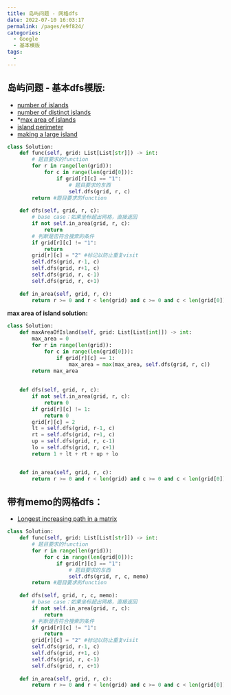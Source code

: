 ```yaml
---
title: 岛屿问题 - 网格dfs
date: 2022-07-10 16:03:17
permalink: /pages/e9f824/
categories:
  - Google
  - 基本模版
tags:
  - 
---
```

## 岛屿问题 - 基本dfs模版:
- [number of islands](https://emmableu.github.io/blog/pages/77d28f/#description)
- [number of distinct islands](https://emmableu.github.io/blog/pages/dd6a57/)
- \*[max area of islands](https://emmableu.github.io/blog/pages/9a6733)
- [island perimeter](https://emmableu.github.io/blog/pages/3ef2f1)
- [making a large island](https://emmableu.github.io/blog/pages/8b95a1)
```python
class Solution:
    def func(self, grid: List[List[str]]) -> int:
        # 题目要求的function
        for r in range(len(grid)):
            for c in range(len(grid[0])):
                if grid[r][c] == "1":
                    # 题目要求的东西
                    self.dfs(grid, r, c)
        return #题目要求的function
        
    def dfs(self, grid, r, c):
        # base case：如果坐标超出网格，直接返回
        if not self.in_area(grid, r, c):
            return
        # 判断是否符合搜索的条件
        if grid[r][c] != "1":
            return 
        grid[r][c] = "2" #标记以防止重复visit
        self.dfs(grid, r-1, c)
        self.dfs(grid, r+1, c)
        self.dfs(grid, r, c-1)
        self.dfs(grid, r, c+1)
        
    def in_area(self, grid, r, c):
        return r >= 0 and r < len(grid) and c >= 0 and c < len(grid[0])
```


**max area of island solution:**
```python
class Solution:
    def maxAreaOfIsland(self, grid: List[List[int]]) -> int:
        max_area = 0
        for r in range(len(grid)):
            for c in range(len(grid[0])):
                if grid[r][c] == 1:
                    max_area = max(max_area, self.dfs(grid, r, c))
        return max_area
        
        
    def dfs(self, grid, r, c):
        if not self.in_area(grid, r, c):
            return 0
        if grid[r][c] != 1:
            return 0
        grid[r][c] = 2
        lt = self.dfs(grid, r-1, c)
        rt = self.dfs(grid, r+1, c)
        up = self.dfs(grid, r, c-1)
        lo = self.dfs(grid, r, c+1)
        return 1 + lt + rt + up + lo


    def in_area(self, grid, r, c):
        return r >= 0 and r < len(grid) and c >= 0 and c < len(grid[0])

```


## 带有memo的网格dfs：
- [Longest increasing path in a matrix](https://emmableu.github.io/blog/pages/d83877/#solution-dfs-memoization)
```python
class Solution:
    def func(self, grid: List[List[str]]) -> int:
        # 题目要求的function
        for r in range(len(grid)):
            for c in range(len(grid[0])):
                if grid[r][c] == "1":
                    # 题目要求的东西
                    self.dfs(grid, r, c, memo)
        return #题目要求的function
        
    def dfs(self, grid, r, c, memo):
        # base case：如果坐标超出网格，直接返回
        if not self.in_area(grid, r, c):
            return
        # 判断是否符合搜索的条件
        if grid[r][c] != "1":
            return 
        grid[r][c] = "2" #标记以防止重复visit
        self.dfs(grid, r-1, c)
        self.dfs(grid, r+1, c)
        self.dfs(grid, r, c-1)
        self.dfs(grid, r, c+1)
        
    def in_area(self, grid, r, c):
        return r >= 0 and r < len(grid) and c >= 0 and c < len(grid[0])
```